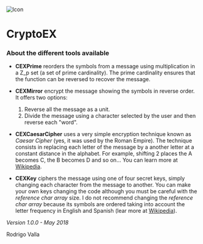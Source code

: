 ![Icon](https://gitlab.com/rodrigovalla/cryptoeX/-/raw/master/assets/img/icon.png)
# CryptoEX

### About the different tools available
- **CEXPrime** reorders the symbols from a message using multiplication in a Z_p set
(a set of prime cardinality). The prime cardinality ensures that the function can be
reversed to recover the message.  

- **CEXMirror** encrypt the message showing the symbols in reverse order. It offers
two options:
	1. Reverse all the message as a unit.
	2. Divide the message using a character selected by the user and then reverse
	each "word".  


- **CEXCaesarCipher** uses a very simple encryption technique known as _Caesar Cipher_
(yes, it was used by the Roman Empire). The technique consists in replacing each
letter of the message by a another letter at a constant distance in the alphabet.
For example, shifting 2 places the A becomes C, the B becomes D and so on... You can
learn more at [Wikipedia](https://en.wikipedia.org/wiki/Caesar_cipher).  

- **CEXKey** ciphers the message using one of four secret keys, simply changing each
character from the message to another. You can make your own keys changing the code
although you must be careful with the _reference char array_ size. I do not recommend
changing the _reference char array_ because its symbols are ordered taking into account
the letter frequency in English and Spanish (lear more at
[Wikipedia](https://en.wikipedia.org/wiki/Letter_frequency)).  

*Version 1.0.0 - May 2018*

Rodrigo Valla
